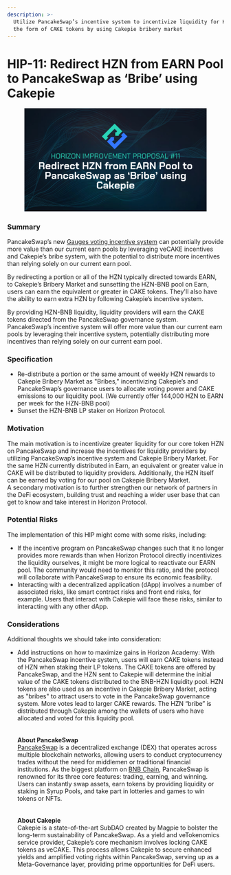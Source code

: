 ```yaml
---
description: >-
  Utilize PancakeSwap’s incentive system to incentivize liquidity for HZN-BNB in
  the form of CAKE tokens by using Cakepie bribery market
---
```


# HIP-11: Redirect HZN from EARN Pool to PancakeSwap as ‘Bribe’ using Cakepie

<figure><img src="../../../.gitbook/assets/HIPs.png" alt=""><figcaption></figcaption></figure>

### Summary

PancakeSwap’s new [Gauges voting incentive system](https://blog.pancakeswap.finance/articles/introducing-gauges-voting-and-ve-cake-your-ownership-of-cake-emissions) can potentially provide more value than our current earn pools by leveraging veCAKE incentives and Cakepie’s bribe system, with the potential to distribute more incentives than relying solely on our current earn pool.

By redirecting a portion or all of the HZN typically directed towards EARN, to Cakepie’s Bribery Market and sunsetting the HZN-BNB pool on Earn, users can earn the equivalent or greater in CAKE tokens. They'll also have the ability to earn extra HZN by following Cakepie’s incentive system.&#x20;

By providing HZN-BNB liquidity, liquidity providers will earn the CAKE tokens directed from the PancakeSwap governance system. PancakeSwap’s incentive system will offer more value than our current earn pools by leveraging their incentive system, potentially distributing more incentives than relying solely on our current earn pool.

### Specification

* Re-distribute a portion or the same amount of weekly HZN rewards to Cakepie Bribery Market as "Bribes," incentivizing Cakepie’s and PancakeSwap’s governance users to allocate voting power and CAKE emissions to our liquidity pool. (We currently offer 144,000 HZN to EARN per week for the HZN-BNB pool)
* Sunset the HZN-BNB LP staker on Horizon Protocol.&#x20;

### Motivation

The main motivation is to incentivize greater liquidity for our core token HZN on PancakeSwap and increase the incentives for liquidity providers by utilizing PancakeSwap’s incentive system and Cakepie Bribery Market. For the same HZN currently distributed in Earn, an equivalent or greater value in CAKE will be distributed to liquidity providers. Additionally, the HZN itself can be earned by voting for our pool on Cakepie Bribery Market.\
A secondary motivation is to further strengthen our network of partners in the DeFi ecosystem, building trust and reaching a wider user base that can get to know and take interest in Horizon Protocol.

### Potential Risks

The implementation of this HIP might come with some risks, including:

* If the incentive program on PancakeSwap changes such that it no longer provides more rewards than when Horizon Protocol directly incentivizes the liquidity ourselves, it might be more logical to reactivate our EARN pool. The community would need to monitor this ratio, and the protocol will collaborate with PancakeSwap to ensure its economic feasibility.
* Interacting with a decentralized application (dApp) involves a number of associated risks, like smart contract risks and front end risks, for example. Users that interact with Cakepie will face these risks, similar to interacting with any other dApp.&#x20;

### Considerations

Additional thoughts we should take into consideration:

* Add instructions on how to maximize gains in Horizon Academy: With the PancakeSwap incentive system, users will earn CAKE tokens instead of HZN when staking their LP tokens. The CAKE tokens are offered by PancakeSwap, and the HZN sent to Cakepie will determine the initial value of the CAKE tokens distributed to the BNB-HZN liquidity pool. HZN tokens are also used as an incentive in Cakepie Bribery Market, acting as "bribes" to attract users to vote in the PancakeSwap governance system. More votes lead to larger CAKE rewards. The HZN “bribe” is distributed through Cakepie among the wallets of users who have allocated and voted for this liquidity pool.\
  \
  \
  **About PancakeSwap**\
  [PancakeSwap](https://pancakeswap.finance/) is a decentralized exchange (DEX) that operates across multiple blockchain networks, allowing users to conduct cryptocurrency trades without the need for middlemen or traditional financial institutions. As the biggest platform on [BNB Chain](https://www.bnbchain.org/en), PancakeSwap is renowned for its three core features: trading, earning, and winning. Users can instantly swap assets, earn tokens by providing liquidity or staking in Syrup Pools, and take part in lotteries and games to win tokens or NFTs.\
  \
  \
  **About Cakepie**\
  Cakepie is a state-of-the-art SubDAO created by Magpie to bolster the long-term sustainability of PancakeSwap. As a yield and veTokenomics service provider, Cakepie’s core mechanism involves locking CAKE tokens as veCAKE. This process allows Cakepie to secure enhanced yields and amplified voting rights within PancakeSwap, serving up as a Meta-Governance layer, providing prime opportunities for DeFi users.
